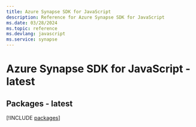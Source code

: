 ```yaml
---
title: Azure Synapse SDK for JavaScript
description: Reference for Azure Synapse SDK for JavaScript
ms.date: 03/28/2024
ms.topic: reference
ms.devlang: javascript
ms.service: synapse
---
```

# Azure Synapse SDK for JavaScript - latest
## Packages - latest
[!INCLUDE [packages](synapse-index.md)]